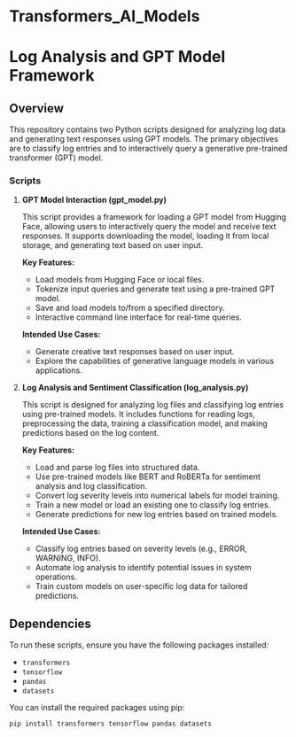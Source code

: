 # Transformers_AI_Models
 
 # Log Analysis and GPT Model Framework

## Overview

This repository contains two Python scripts designed for analyzing log data and generating text responses using GPT models. The primary objectives are to classify log entries and to interactively query a generative pre-trained transformer (GPT) model.

### Scripts

1. **GPT Model Interaction (gpt_model.py)**

   This script provides a framework for loading a GPT model from Hugging Face, allowing users to interactively query the model and receive text responses. It supports downloading the model, loading it from local storage, and generating text based on user input.

   **Key Features:**
   - Load models from Hugging Face or local files.
   - Tokenize input queries and generate text using a pre-trained GPT model.
   - Save and load models to/from a specified directory.
   - Interactive command line interface for real-time queries.

   **Intended Use Cases:**
   - Generate creative text responses based on user input.
   - Explore the capabilities of generative language models in various applications.

2. **Log Analysis and Sentiment Classification (log_analysis.py)**

   This script is designed for analyzing log files and classifying log entries using pre-trained models. It includes functions for reading logs, preprocessing the data, training a classification model, and making predictions based on the log content.

   **Key Features:**
   - Load and parse log files into structured data.
   - Use pre-trained models like BERT and RoBERTa for sentiment analysis and log classification.
   - Convert log severity levels into numerical labels for model training.
   - Train a new model or load an existing one to classify log entries.
   - Generate predictions for new log entries based on trained models.

   **Intended Use Cases:**
   - Classify log entries based on severity levels (e.g., ERROR, WARNING, INFO).
   - Automate log analysis to identify potential issues in system operations.
   - Train custom models on user-specific log data for tailored predictions.

## Dependencies

To run these scripts, ensure you have the following packages installed:
- `transformers`
- `tensorflow`
- `pandas`
- `datasets`

You can install the required packages using pip:

```bash
pip install transformers tensorflow pandas datasets

